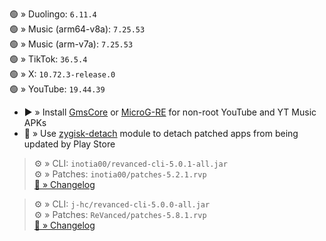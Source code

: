 🟢 » Duolingo: `6.11.4`  
🟢 » Music (arm64-v8a): `7.25.53`  
🟢 » Music (arm-v7a): `7.25.53`  
🟢 » TikTok: `36.5.4`  
🟢 » X: `10.72.3-release.0`  
🟢 » YouTube: `19.44.39`  

- ▶️ » Install [GmsCore](https://github.com/ReVanced/GmsCore/releases) or [MicroG-RE](https://github.com/WSTxda/MicroG-RE/releases) for non-root YouTube and YT Music APKs  
- 🛑 » Use [zygisk-detach](https://github.com/j-hc/zygisk-detach) module to detach patched apps from being updated by Play Store
  
> ⚙️ » CLI: `inotia00/revanced-cli-5.0.1-all.jar`  
> ⚙️ » Patches: `inotia00/patches-5.2.1.rvp`  
[🔗 » Changelog](https://github.com/inotia00/revanced-patches/releases/tag/v5.2.1)

> ⚙️ » CLI: `j-hc/revanced-cli-5.0.0-all.jar`  
> ⚙️ » Patches: `ReVanced/patches-5.8.1.rvp`  
[🔗 » Changelog](https://github.com/ReVanced/revanced-patches/releases/tag/v5.8.1)  
